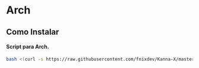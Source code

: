 # Arch

## Como Instalar

#### Script para Arch.

```bash
bash <(curl -s https://raw.githubusercontent.com/fnixdev/Kanna-X/master/resources/scripts/arch.sh)
```

